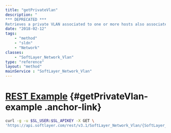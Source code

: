 ```yaml
---
title: "getPrivateVlan"
description: "
*** DEPRECATED ***
Retrieves a private VLAN associated to one or more hosts also associated to this public VLAN. "
date: "2018-02-12"
tags:
    - "method"
    - "sldn"
    - "Network"
classes:
    - "SoftLayer_Network_Vlan"
type: "reference"
layout: "method"
mainService : "SoftLayer_Network_Vlan"
---
```


# [REST Example](#getPrivateVlan-example) <a href="/article/rest/"><i class="fas fa-question"></i></a> {#getPrivateVlan-example .anchor-link} 
```bash
curl -g -u $SL_USER:$SL_APIKEY -X GET \
'https://api.softlayer.com/rest/v3.1/SoftLayer_Network_Vlan/{SoftLayer_Network_VlanID}/getPrivateVlan'
```
